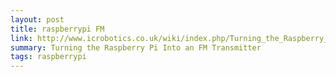 ```yaml
---
layout: post
title: raspberrypi FM
link: http://www.icrobotics.co.uk/wiki/index.php/Turning_the_Raspberry_Pi_Into_an_FM_Transmitter
summary: Turning the Raspberry Pi Into an FM Transmitter
tags: raspberrypi
---
```


